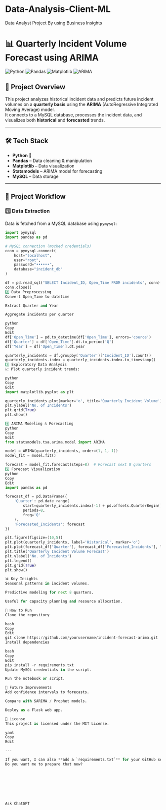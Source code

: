 # Data-Analysis-Client-ML
Data Analyst Project By using Business Insights




# 📊 Quarterly Incident Volume Forecast using ARIMA

![Python](https://img.shields.io/badge/Python-3.9%2B-blue)
![Pandas](https://img.shields.io/badge/Pandas-Data%20Analysis-yellow)
![Matplotlib](https://img.shields.io/badge/Matplotlib-Data%20Visualization-green)
![ARIMA](https://img.shields.io/badge/ARIMA-Time%20Series%20Model-orange)

## 📌 Project Overview
This project analyzes historical incident data and predicts future incident volumes on a **quarterly basis** using the **ARIMA** (AutoRegressive Integrated Moving Average) model.  
It connects to a MySQL database, processes the incident data, and visualizes both **historical** and **forecasted** trends.

---

## 🛠️ Tech Stack
- **Python** 🐍
- **Pandas** – Data cleaning & manipulation
- **Matplotlib** – Data visualization
- **Statsmodels** – ARIMA model for forecasting
- **MySQL** – Data storage

---

## 📂 Project Workflow

### 1️⃣ Data Extraction
Data is fetched from a MySQL database using `pymysql`:

```python
import pymysql
import pandas as pd

# MySQL connection (mocked credentials)
conn = pymysql.connect(
    host="localhost",
    user="root",
    password="••••••",
    database="incident_db"
)

df = pd.read_sql("SELECT Incident_ID, Open_Time FROM incidents", conn)
conn.close()
2️⃣ Data Preprocessing
Convert Open_Time to datetime

Extract Quarter and Year

Aggregate incidents per quarter

python
Copy
Edit
df['Open_Time'] = pd.to_datetime(df['Open_Time'], errors='coerce')
df['Quarter'] = df['Open_Time'].dt.to_period('Q')
df['Year'] = df['Open_Time'].dt.year

quarterly_incidents = df.groupby('Quarter')['Incident_ID'].count()
quarterly_incidents.index = quarterly_incidents.index.to_timestamp()
3️⃣ Exploratory Data Analysis
📈 Plot quarterly incident trends:

python
Copy
Edit
import matplotlib.pyplot as plt

quarterly_incidents.plot(marker='o', title='Quarterly Incident Volume')
plt.ylabel('No. of Incidents')
plt.grid(True)
plt.show()

4️⃣ ARIMA Modeling & Forecasting
python
Copy
Edit
from statsmodels.tsa.arima.model import ARIMA

model = ARIMA(quarterly_incidents, order=(1, 1, 1))
model_fit = model.fit()

forecast = model_fit.forecast(steps=8)  # Forecast next 8 quarters
5️⃣ Forecast Visualization
python
Copy
Edit
import pandas as pd

forecast_df = pd.DataFrame({
    'Quarter': pd.date_range(
        start=quarterly_incidents.index[-1] + pd.offsets.QuarterBegin(),
        periods=8,
        freq='Q'
    ),
    'Forecasted_Incidents': forecast
})

plt.figure(figsize=(10,5))
plt.plot(quarterly_incidents, label='Historical', marker='o')
plt.plot(forecast_df['Quarter'], forecast_df['Forecasted_Incidents'], label='Forecast', marker='o', linestyle='--', color='orange')
plt.title('Quarterly Incident Volume Forecast')
plt.ylabel('No. of Incidents')
plt.legend()
plt.grid(True)
plt.show()

📊 Key Insights
Seasonal patterns in incident volumes.

Predictive modeling for next 8 quarters.

Useful for capacity planning and resource allocation.

🚀 How to Run
Clone the repository

bash
Copy
Edit
git clone https://github.com/yourusername/incident-forecast-arima.git
Install dependencies

bash
Copy
Edit
pip install -r requirements.txt
Update MySQL credentials in the script.

Run the notebook or script.

📌 Future Improvements
Add confidence intervals to forecasts.

Compare with SARIMA / Prophet models.

Deploy as a Flask web app.

📜 License
This project is licensed under the MIT License.

yaml
Copy
Edit

---

If you want, I can also **add a `requirements.txt`** for your GitHub so that people can install everything in one go.  
Do you want me to prepare that now?








Ask ChatGPT

